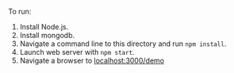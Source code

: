 To run:

1. Install Node.js.
2. Install mongodb.
3. Navigate a command line to this directory and run `npm install`.
4. Launch web server with `npm start`.
5. Navigate a browser to [localhost:3000/demo](http://localhost:3000/demo)